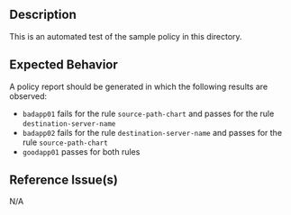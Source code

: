 ## Description

This is an automated test of the sample policy in this directory.

## Expected Behavior

A policy report should be generated in which the following results are observed:

* `badapp01` fails for the rule `source-path-chart` and passes for the rule `destination-server-name`
* `badapp02` fails for the rule `destination-server-name` and passes for the rule `source-path-chart`
* `goodapp01` passes for both rules

## Reference Issue(s)

N/A
